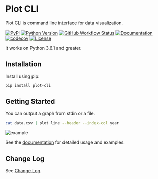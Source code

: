 # Plot CLI

Plot CLI is command line interface for data visualization.

[![PyPi][pypi-version]][pypi] [![Python Version][python-version]][pypi] [![GitHub Workflow Status][actions-status]][actions] [![Documentation][docs-status]][docs] [![codecov][codecov-status]][codecov] [![License][license]][license-file]

It works on Python 3.6.1 and greater.

## Installation

Install using pip:

```sh
pip install plot-cli
```

## Getting Started

You can output a graph from stdin or a file.

```sh
cat data.csv | plot line --header --index-col year
```

![example](https://user-images.githubusercontent.com/6437204/78489195-f0586480-7782-11ea-9160-0cbee89ccaf1.png)

See the [documentation](https://plot-cli.readthedocs.io/) for detailed usage and examples.

## Change Log

See [Change Log](CHANGELOG.rst).

[pypi]: https://pypi.org/project/plot-cli
[pypi-version]: https://img.shields.io/pypi/v/plot-cli
[python-version]: https://img.shields.io/pypi/pyversions/plot-cli
[actions]: https://github.com/xkumiyu/plot-cli/actions
[actions-status]: https://img.shields.io/github/workflow/status/xkumiyu/plot-cli/Python%20package
[docs]: https://plot-cli.readthedocs.io/
[docs-status]: https://img.shields.io/readthedocs/plot-cli/latest
[codecov]: https://codecov.io/gh/xkumiyu/plot-cli
[codecov-status]: https://img.shields.io/codecov/c/github/xkumiyu/plot-cli
[license]: https://img.shields.io/github/license/xkumiyu/plot-cli
[license-file]: https://github.com/xkumiyu/plot-cli/blob/master/LICENSE
